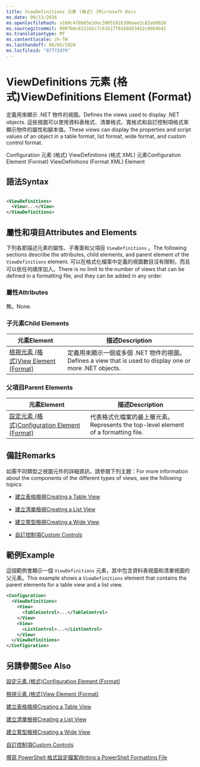```yaml
---
title: ViewDefinitions 元素 (格式) |Microsoft Docs
ms.date: 09/13/2016
ms.openlocfilehash: a108c4f8b03e3dec3905181b390aee2c82ab0028
ms.sourcegitcommit: 0907b8c6322d2c7c61b17f8168d53452c8964b41
ms.translationtype: MT
ms.contentlocale: zh-TW
ms.lasthandoff: 08/05/2020
ms.locfileid: "87772479"
---
```

# <a name="viewdefinitions-element-format"></a><span data-ttu-id="98879-102">ViewDefinitions 元素 (格式)</span><span class="sxs-lookup"><span data-stu-id="98879-102">ViewDefinitions Element (Format)</span></span>

<span data-ttu-id="98879-103">定義用來顯示 .NET 物件的視圖。</span><span class="sxs-lookup"><span data-stu-id="98879-103">Defines the views used to display .NET objects.</span></span> <span data-ttu-id="98879-104">這些視圖可以使用資料表格式、清單格式、寬格式和自訂控制項格式來顯示物件的屬性和腳本值。</span><span class="sxs-lookup"><span data-stu-id="98879-104">These views can display the properties and script values of an object  in a table format, list format, wide format, and custom control format.</span></span>

<span data-ttu-id="98879-105">Configuration 元素 (格式) ViewDefinitions (格式 XML) 元素</span><span class="sxs-lookup"><span data-stu-id="98879-105">Configuration Element (Format) ViewDefinitions (Format XML) Element</span></span>

## <a name="syntax"></a><span data-ttu-id="98879-106">語法</span><span class="sxs-lookup"><span data-stu-id="98879-106">Syntax</span></span>

```xml

<ViewDefinitions>
  <View>...</View>
</ViewDefinitions>
```

## <a name="attributes-and-elements"></a><span data-ttu-id="98879-107">屬性和項目</span><span class="sxs-lookup"><span data-stu-id="98879-107">Attributes and Elements</span></span>

<span data-ttu-id="98879-108">下列各節描述元素的屬性、子專案和父項目 `ViewDefinitions` 。</span><span class="sxs-lookup"><span data-stu-id="98879-108">The following sections describe the attributes, child elements, and parent element of the `ViewDefinitions` element.</span></span> <span data-ttu-id="98879-109">可以在格式化檔案中定義的視圖數目沒有限制，而且可以依任何順序加入。</span><span class="sxs-lookup"><span data-stu-id="98879-109">There is no limit to the number of views that can be defined in a formatting file, and they can be added in any order.</span></span>

### <a name="attributes"></a><span data-ttu-id="98879-110">屬性</span><span class="sxs-lookup"><span data-stu-id="98879-110">Attributes</span></span>

<span data-ttu-id="98879-111">無。</span><span class="sxs-lookup"><span data-stu-id="98879-111">None.</span></span>

### <a name="child-elements"></a><span data-ttu-id="98879-112">子元素</span><span class="sxs-lookup"><span data-stu-id="98879-112">Child Elements</span></span>

|<span data-ttu-id="98879-113">元素</span><span class="sxs-lookup"><span data-stu-id="98879-113">Element</span></span>|<span data-ttu-id="98879-114">描述</span><span class="sxs-lookup"><span data-stu-id="98879-114">Description</span></span>|
|-------------|-----------------|
|[<span data-ttu-id="98879-115">檢視元素 (格式)</span><span class="sxs-lookup"><span data-stu-id="98879-115">View Element (Format)</span></span>](./view-element-format.md)|<span data-ttu-id="98879-116">定義用來顯示一個或多個 .NET 物件的視圖。</span><span class="sxs-lookup"><span data-stu-id="98879-116">Defines a view that is used to display one or more .NET objects.</span></span>|

### <a name="parent-elements"></a><span data-ttu-id="98879-117">父項目</span><span class="sxs-lookup"><span data-stu-id="98879-117">Parent Elements</span></span>

|<span data-ttu-id="98879-118">元素</span><span class="sxs-lookup"><span data-stu-id="98879-118">Element</span></span>|<span data-ttu-id="98879-119">描述</span><span class="sxs-lookup"><span data-stu-id="98879-119">Description</span></span>|
|-------------|-----------------|
|[<span data-ttu-id="98879-120">設定元素 (格式)</span><span class="sxs-lookup"><span data-stu-id="98879-120">Configuration Element (Format)</span></span>](./configuration-element-format.md)|<span data-ttu-id="98879-121">代表格式化檔案的最上層元素。</span><span class="sxs-lookup"><span data-stu-id="98879-121">Represents the top-level element of a formatting file.</span></span>|

## <a name="remarks"></a><span data-ttu-id="98879-122">備註</span><span class="sxs-lookup"><span data-stu-id="98879-122">Remarks</span></span>

<span data-ttu-id="98879-123">如需不同類型之視圖元件的詳細資訊，請參閱下列主題：</span><span class="sxs-lookup"><span data-stu-id="98879-123">For more information about the components of the different types of views, see the following topics:</span></span>

- [<span data-ttu-id="98879-124">建立表格檢視</span><span class="sxs-lookup"><span data-stu-id="98879-124">Creating a Table View</span></span>](./creating-a-table-view.md)

- [<span data-ttu-id="98879-125">建立清單檢視</span><span class="sxs-lookup"><span data-stu-id="98879-125">Creating a List View</span></span>](./creating-a-list-view.md)

- [<span data-ttu-id="98879-126">建立寬型檢視</span><span class="sxs-lookup"><span data-stu-id="98879-126">Creating a Wide View</span></span>](./creating-a-wide-view.md)

- [<span data-ttu-id="98879-127">自訂控制項</span><span class="sxs-lookup"><span data-stu-id="98879-127">Custom Controls</span></span>](./creating-custom-controls.md)

## <a name="example"></a><span data-ttu-id="98879-128">範例</span><span class="sxs-lookup"><span data-stu-id="98879-128">Example</span></span>

<span data-ttu-id="98879-129">這個範例會顯示一個 `ViewDefinitions` 元素，其中包含資料表視圖和清單視圖的父元素。</span><span class="sxs-lookup"><span data-stu-id="98879-129">This example shows a `ViewDefinitions` element that contains the parent elements for a table view and a list view.</span></span>

```xml
<Configuration>
  <ViewDefinitions>
    <View>
      <TableControl>...</TableControl>
    </View>
    <View>
      <ListControl>...</ListControl>
    </View>
  </ViewDefinitions>
</Configuration>
```

## <a name="see-also"></a><span data-ttu-id="98879-130">另請參閱</span><span class="sxs-lookup"><span data-stu-id="98879-130">See Also</span></span>

[<span data-ttu-id="98879-131">設定元素 (格式)</span><span class="sxs-lookup"><span data-stu-id="98879-131">Configuration Element (Format)</span></span>](./configuration-element-format.md)

[<span data-ttu-id="98879-132">檢視元素 (格式)</span><span class="sxs-lookup"><span data-stu-id="98879-132">View Element (Format)</span></span>](./view-element-format.md)

[<span data-ttu-id="98879-133">建立表格檢視</span><span class="sxs-lookup"><span data-stu-id="98879-133">Creating a Table View</span></span>](./creating-a-table-view.md)

[<span data-ttu-id="98879-134">建立清單檢視</span><span class="sxs-lookup"><span data-stu-id="98879-134">Creating a List View</span></span>](./creating-a-list-view.md)

[<span data-ttu-id="98879-135">建立寬型檢視</span><span class="sxs-lookup"><span data-stu-id="98879-135">Creating a Wide View</span></span>](./creating-a-wide-view.md)

[<span data-ttu-id="98879-136">自訂控制項</span><span class="sxs-lookup"><span data-stu-id="98879-136">Custom Controls</span></span>](./creating-custom-controls.md)

[<span data-ttu-id="98879-137">撰寫 PowerShell 格式設定檔案</span><span class="sxs-lookup"><span data-stu-id="98879-137">Writing a PowerShell Formatting File</span></span>](./writing-a-powershell-formatting-file.md)
